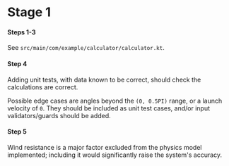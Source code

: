 # Stage 1

#### Steps 1-3
See `src/main/com/example/calculator/calculator.kt`.

#### Step 4
Adding unit tests, with data known to be correct, should check the calculations are correct.

Possible edge cases are angles beyond the `(0, 0.5PI)` range, or a launch velocity of `0`.
They should be included as unit test cases, and/or input validators/guards should be added.

#### Step 5
Wind resistance is a major factor excluded from the physics model implemented;
including it would significantly raise the system's accuracy.

